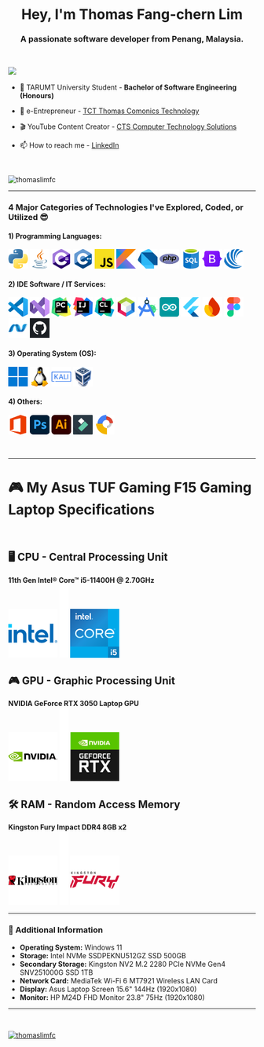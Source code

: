 <h1 align="center">Hey, I'm Thomas Fang-chern Lim</h1>
<h3 align="center">A passionate software developer from Penang, Malaysia.</h3>
<!-- <h4 align="center">A future software architect.</h4> -->
<br>

<a href="https://www.github.com/wj123567" target="_blank" rel="noreferrer"><img
src="https://img.shields.io/github/followers/thomaslimfc?logo=github&style=for-the-badge&color=0891b2&labelColor=1c1917" /></a>

- 🌱 TARUMT University Student - **Bachelor of Software Engineering (Honours)**

- 🛒 e-Entrepreneur - [TCT Thomas Comonics Technology](https://thomascomonicstechnology.github.io/tct/)
    
- 🎬 YouTube Content Creator - [CTS Computer Technology Solutions](https://youtube.com/channel/UCJQqFq3O7H-8kuJZMd0k3KA)

- 📫 How to reach me - [LinkedIn](https://www.linkedin.com/in/limfangchern)

<br>

<p><img align="center" src="https://github-readme-stats.vercel.app/api/top-langs?username=thomaslimfc&show_icons=true&locale=en&layout=compact" alt="thomaslimfc" /></p>

---
<h3 align="left">4 Major Categories of Technologies I've Explored, Coded, or Utilized 😎</h3>

<h4 align="left">1) Programming Languages: </h4>
<p align="left">
    <a target="_blank" rel="noreferrer"><img src="images/python.png" alt="Python" width="40"/></a>
    <a target="_blank" rel="noreferrer"><img src="images/java.png" alt="Java" width="40"/></a>
    <a target="_blank" rel="noreferrer"><img src="images/cSharp.png" alt="C#" width="40"/></a>
    <a target="_blank" rel="noreferrer"><img src="images/c++.png" alt="C++" width="40"/></a>
    <a target="_blank" rel="noreferrer"><img src="images/javascript.png" alt="JavaScript" width="40"/></a>
    <a target="_blank" rel="noreferrer"><img src="images/kotlin.png" alt="Kotlin" width="40"/></a>
    <a target="_blank" rel="noreferrer"><img src="images/dart.png" alt="Dart" width="40"/></a>
    <a target="_blank" rel="noreferrer"><img src="images/php.png" alt="PHP" width="40"/></a>
    <a target="_blank" rel="noreferrer"><img src="images/sql.png" alt="SQL" width="40"/></a>
    <a target="_blank" rel="noreferrer"><img src="images/bootstrap.png" alt="Bootstrap" width="40"/></a>
    <a target="_blank" rel="noreferrer"><img src="images/xml.png" alt="XML" width="40"/></a>
</p>

<h4 align="left">2) IDE Software / IT Services: </h4>
<p align="left">
    <a target="_blank" rel="noreferrer"><img src="images/vsCode.png" alt="Visual Studio Code" width="40"/></a>
    <a target="_blank" rel="noreferrer"><img src="images/visualStudio2022.png" alt="Visual Studio 2022" width="40"/></a>
    <a target="_blank" rel="noreferrer"><img src="images/jetbrainsPycharm.png" alt="JetBrains PyCharm" width="40"/></a>
    <a target="_blank" rel="noreferrer"><img src="images/jetbrainsIntellijIdea.png" alt="JetBrains IntelliJ IDEA" width="40"/></a>
    <a target="_blank" rel="noreferrer"><img src="images/jetbrainsClion.png" alt="JetBrains CLion" width="40"/></a>
    <a target="_blank" rel="noreferrer"><img src="images/apacheNetbeans.png" alt="Apache NetBeans" width="40"/></a>
    <a target="_blank" rel="noreferrer"><img src="images/androidStudio.png" alt="Android Studio" width="40"/></a>
    <a target="_blank" rel="noreferrer"><img src="images/arduinoIDE.png" alt="Arduino IDE" width="40"/></a>
    <a target="_blank" rel="noreferrer"><img src="images/flutter.png" alt="Flutter" width="40"/></a>
    <a target="_blank" rel="noreferrer"><img src="images/firebase.png" alt="FireBase" width="40"/></a>
    <a target="_blank" rel="noreferrer"><img src="images/figma.png" alt="Figma" width="40"/></a>
    <a target="_blank" rel="noreferrer"><img src="images/aspNet.png" alt="ASP.Net" width="40"/></a>
    <a target="_blank" rel="noreferrer"><img src="images/github.png" alt="GitHub" width="40"/></a>
</p>

<h4 align="left">3) Operating System (OS): </h4>
<p align="left">
    <a target="_blank" rel="noreferrer"><img src="images/windows.png" alt="Windows" width="40"/></a>
    <a target="_blank" rel="noreferrer"><img src="images/linux.png" alt="Linux" width="40"/></a>
    <a target="_blank" rel="noreferrer"><img src="images/kaliLinux.png" alt="Kali Linux" width="40"/></a>
<!--     <a target="_blank" rel="noreferrer"><img src="images/parrotSecurity.png" alt="Parrot Security" width="40"/></a> -->
    <a target="_blank" rel="noreferrer"><img src="images/oracleVirtualBox.png" alt="Oracle VirtualBox" width="40"/></a>
</p>

<h4 align="left">4) Others: </h4>
<p align="left">
    <a target="_blank" rel="noreferrer"><img src="images/microsoftOffice.png" alt="Microsoft Office" width="40"/></a>
    <a target="_blank" rel="noreferrer"><img src="images/adobePhotoshop.png" alt="Adobe Photoshop" width="40"/></a>
    <a target="_blank" rel="noreferrer"><img src="images/adobeIllustrator.png" alt="Adobe Illustrator" width="40"/></a>
    <a target="_blank" rel="noreferrer"><img src="images/wondershareFilmora.png" alt="Wondershare Filmora" width="40"/></a>
    <a target="_blank" rel="noreferrer"><img src="images/googleWebDesigner.png" alt="Google Web Designer" width="40"/></a>
</p>
<br>

---
# 🎮 My Asus TUF Gaming F15 Gaming Laptop Specifications
<br>

## 🖥️ CPU - Central Processing Unit
**11th Gen Intel® Core™ i5-11400H @ 2.70GHz**  
<img src="images/intel.png" alt="Intel" width="100px">
<img src="images/18x50px.png" alt="" height="150px">
<img src="images/intelCoreI5.png" alt="Core i5" width="100px">

## 🎮 GPU - Graphic Processing Unit
**NVIDIA GeForce RTX 3050 Laptop GPU**  
<img src="images/nvidia.png" alt="Nvidia" width="100px">
<img src="images/18x50px.png" alt="" height="150px">
<img src="images/nvidiaGeForceRtx.png" alt="GeForce RTX" width="100px">

## 🛠️ RAM - Random Access Memory
**Kingston Fury Impact DDR4 8GB x2**  
<img src="images/kingston.png" alt="Kingston" width="100px">
<img src="images/18x50px.png" alt="" height="150px">
<img src="images/kingstonFury.png" alt="Kingston Fury" width="100px">

---
### 🔗 Additional Information
- **Operating System:** Windows 11
- **Storage:** Intel NVMe SSDPEKNU512GZ SSD 500GB
- **Secondary Storage:** Kingston NV2 M.2 2280 PCIe NVMe Gen4 SNV251000G SSD 1TB
- **Network Card:** MediaTek Wi-Fi 6 MT7921 Wireless LAN Card
- **Display:** Asus Laptop Screen 15.6" 144Hz (1920x1080)
- **Monitor:** HP M24D FHD Monitor 23.8" 75Hz (1920x1080)

---
<br>
<p align="left"> <a href="https://github.com/ryo-ma/github-profile-trophy"><img src="https://github-profile-trophy.vercel.app/?username=thomaslimfc" alt="thomaslimfc" /></a> </p>
<br>
